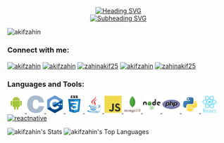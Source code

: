 <p align="center">
  <a href="#">
    <img src="https://readme-typing-svg.herokuapp.com?font=Doto&weight=700&size=42&pause=1000&color=90EE90&width=900&height=70&center=true&lines=Hi+there!+I'm+Akif+Zahin" alt="Heading SVG" />
  </a>
  <br/>
  <a href="#">
    <img src="https://readme-typing-svg.herokuapp.com?font=Doto&weight=500&size=28&pause=1000&color=ADD8E6&width=900&height=50&center=true&lines=I'm+currently+learning+AI+and+Game+Dev" alt="Subheading SVG" />
  </a>
</p>



<p align="left"> <img src="https://komarev.com/ghpvc/?username=akifzahin&label=Profile%20views&color=0e75b6&style=flat" alt="akifzahin" /> </p>

<!--<p align="left"> <a href="https://github.com/ryo-ma/github-profile-trophy"><img src="https://github-profile-trophy.vercel.app/?username=akifzahin&theme=algolia" alt="akifzahin" /></a> </p>-->

<h3 align="left">Connect with me:</h3>
<p align="left">
<a href="https://twitter.com/akifzahin" target="blank"><img align="center" src="https://raw.githubusercontent.com/rahuldkjain/github-profile-readme-generator/master/src/images/icons/Social/twitter.svg" alt="akifzahin" height="30" width="40" /></a>
<a href="https://linkedin.com/in/akifzahin" target="blank"><img align="center" src="https://raw.githubusercontent.com/rahuldkjain/github-profile-readme-generator/master/src/images/icons/Social/linked-in-alt.svg" alt="akifzahin" height="30" width="40" /></a>
<a href="https://fb.com/zahinakif25" target="blank"><img align="center" src="https://raw.githubusercontent.com/rahuldkjain/github-profile-readme-generator/master/src/images/icons/Social/facebook.svg" alt="zahinakif25" height="30" width="40" /></a>
<a href="https://instagram.com/akifzahin" target="blank"><img align="center" src="https://raw.githubusercontent.com/rahuldkjain/github-profile-readme-generator/master/src/images/icons/Social/instagram.svg" alt="akifzahin" height="30" width="40" /></a>
<a href="https://www.leetcode.com/zahinakif25" target="blank"><img align="center" src="https://raw.githubusercontent.com/rahuldkjain/github-profile-readme-generator/master/src/images/icons/Social/leet-code.svg" alt="zahinakif25" height="30" width="40" /></a>
</p>

<h3 align="left">Languages and Tools:</h3>
<p align="left"> <a href="https://developer.android.com" target="_blank" rel="noreferrer"> <img src="https://raw.githubusercontent.com/devicons/devicon/master/icons/android/android-original-wordmark.svg" alt="android" width="40" height="40"/> </a> <a href="https://www.cprogramming.com/" target="_blank" rel="noreferrer"> <img src="https://raw.githubusercontent.com/devicons/devicon/master/icons/c/c-original.svg" alt="c" width="40" height="40"/> </a> <a href="https://www.w3schools.com/cpp/" target="_blank" rel="noreferrer"> <img src="https://raw.githubusercontent.com/devicons/devicon/master/icons/cplusplus/cplusplus-original.svg" alt="cplusplus" width="40" height="40"/> </a> <a href="https://www.w3schools.com/css/" target="_blank" rel="noreferrer"> <img src="https://raw.githubusercontent.com/devicons/devicon/master/icons/css3/css3-original-wordmark.svg" alt="css3" width="40" height="40"/> </a> <a href="https://www.java.com" target="_blank" rel="noreferrer"> <img src="https://raw.githubusercontent.com/devicons/devicon/master/icons/java/java-original.svg" alt="java" width="40" height="40"/> </a> <a href="https://developer.mozilla.org/en-US/docs/Web/JavaScript" target="_blank" rel="noreferrer"> <img src="https://raw.githubusercontent.com/devicons/devicon/master/icons/javascript/javascript-original.svg" alt="javascript" width="40" height="40"/> </a> <a href="https://www.mongodb.com/" target="_blank" rel="noreferrer"> <img src="https://raw.githubusercontent.com/devicons/devicon/master/icons/mongodb/mongodb-original-wordmark.svg" alt="mongodb" width="40" height="40"/> </a> <a href="https://nodejs.org" target="_blank" rel="noreferrer"> <img src="https://raw.githubusercontent.com/devicons/devicon/master/icons/nodejs/nodejs-original-wordmark.svg" alt="nodejs" width="40" height="40"/> </a> <a href="https://www.php.net" target="_blank" rel="noreferrer"> <img src="https://raw.githubusercontent.com/devicons/devicon/master/icons/php/php-original.svg" alt="php" width="40" height="40"/> </a> <a href="https://www.python.org" target="_blank" rel="noreferrer"> <img src="https://raw.githubusercontent.com/devicons/devicon/master/icons/python/python-original.svg" alt="python" width="40" height="40"/> </a> <a href="https://reactjs.org/" target="_blank" rel="noreferrer"> <img src="https://raw.githubusercontent.com/devicons/devicon/master/icons/react/react-original-wordmark.svg" alt="react" width="40" height="40"/> </a> <a href="https://reactnative.dev/" target="_blank" rel="noreferrer"> <img src="https://reactnative.dev/img/header_logo.svg" alt="reactnative" width="40" height="40"/> </a> </p>

![akifzahin's Stats](https://github-readme-stats.vercel.app/api?username=akifzahin&theme=algolia&show_icons=true&hide_border=true&count_private=true)
![akifzahin's Top Languages](https://github-readme-stats.vercel.app/api/top-langs/?username=akifzahin&theme=algolia&show_icons=true&hide_border=true&layout=compact)




<!-- 
<h2 align="center">Check out my Github Wrapped 2024!</h2>



![GitHub Wrapped 2024](github-wrapped.png) -->
